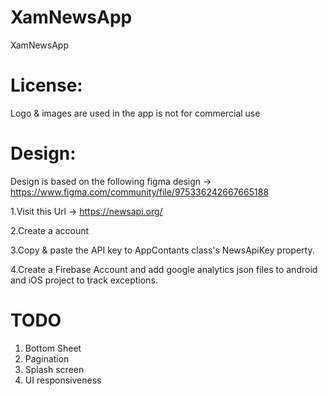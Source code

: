 # XamNewsApp
XamNewsApp

# License:
Logo & images are used in the app is not for commercial use

# Design:
Design is based on the following figma design -> https://www.figma.com/community/file/975336242667665188


1.Visit this Url -> https://newsapi.org/

2.Create a account

3.Copy & paste the API key to AppContants class's NewsApiKey property.

4.Create a Firebase Account and add google analytics json files to android and iOS project to track exceptions.

# TODO
1. Bottom Sheet
2. Pagination
3. Splash screen
4. UI responsiveness

